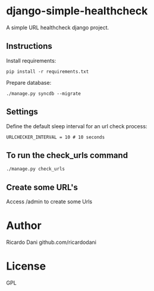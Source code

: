 django-simple-healthcheck
=========================

A simple URL healthcheck django project.

Instructions
------------

Install requirements:

    pip install -r requirements.txt

Prepare database:

    ./manage.py syncdb --migrate

Settings
--------

Define the default sleep interval for an url check process:

    URLCHECKER_INTERVAL = 10 # 10 seconds

To run the check_urls command
--------------------------



    ./manage.py check_urls


Create some URL's
-----------------

Access /admin to create some Urls


Author
========

Ricardo Dani
github.com/ricardodani


License
========

GPL

